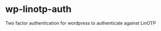 wp-linotp-auth
==============

Two factor authentication for wordpress to authenticate against LinOTP
